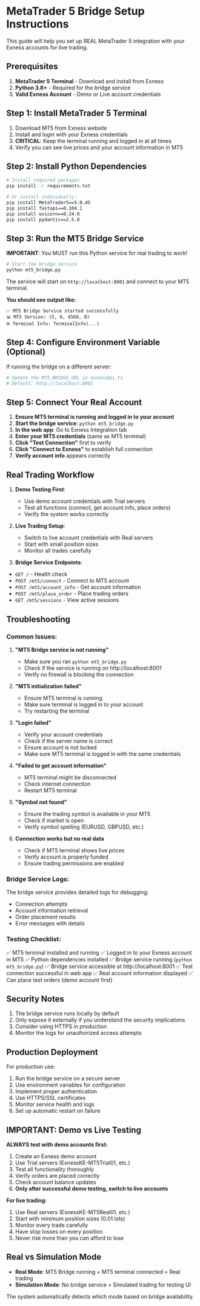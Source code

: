 # MetaTrader 5 Bridge Setup Instructions

This guide will help you set up REAL MetaTrader 5 integration with your Exness accounts for live trading.

## Prerequisites

1. **MetaTrader 5 Terminal** - Download and install from Exness
2. **Python 3.8+** - Required for the bridge service
3. **Valid Exness Account** - Demo or Live account credentials

## Step 1: Install MetaTrader 5 Terminal

1. Download MT5 from Exness website
2. Install and login with your Exness credentials
3. **CRITICAL**: Keep the terminal running and logged in at all times
4. Verify you can see live prices and your account information in MT5

## Step 2: Install Python Dependencies

```bash
# Install required packages
pip install -r requirements.txt

# Or install individually:
pip install MetaTrader5==5.0.45
pip install fastapi==0.104.1
pip install uvicorn==0.24.0
pip install pydantic==2.5.0
```

## Step 3: Run the MT5 Bridge Service

**IMPORTANT**: You MUST run this Python service for real trading to work!

```bash
# Start the bridge service
python mt5_bridge.py
```

The service will start on `http://localhost:8001` and connect to your MT5 terminal.

**You should see output like:**
```
✅ MT5 Bridge Service started successfully
📊 MT5 Version: (5, 0, 4560, 0)
🌐 Terminal Info: TerminalInfo(...)
```

## Step 4: Configure Environment Variable (Optional)

If running the bridge on a different server:

```bash
# Update the MT5_BRIDGE_URL in exnessApi.ts
# Default: http://localhost:8001
```

## Step 5: Connect Your Real Account

1. **Ensure MT5 terminal is running and logged in to your account**
2. **Start the bridge service**: `python mt5_bridge.py`
3. **In the web app**: Go to Exness Integration tab
4. **Enter your MT5 credentials** (same as MT5 terminal)
5. **Click "Test Connection"** first to verify
6. **Click "Connect to Exness"** to establish full connection
7. **Verify account info** appears correctly

## Real Trading Workflow

1. **Demo Testing First**:
   - Use demo account credentials with Trial servers
   - Test all functions (connect, get account info, place orders)
   - Verify the system works correctly

2. **Live Trading Setup**:
   - Switch to live account credentials with Real servers
   - Start with small position sizes
   - Monitor all trades carefully

3. **Bridge Service Endpoints**:

- `GET /` - Health check
- `POST /mt5/connect` - Connect to MT5 account
- `POST /mt5/account_info` - Get account information
- `POST /mt5/place_order` - Place trading orders
- `GET /mt5/sessions` - View active sessions

## Troubleshooting

### Common Issues:

1. **"MT5 Bridge service is not running"**
   - Make sure you ran `python mt5_bridge.py`
   - Check if the service is running on http://localhost:8001
   - Verify no firewall is blocking the connection

2. **"MT5 initialization failed"**
   - Ensure MT5 terminal is running
   - Make sure terminal is logged in to your account
   - Try restarting the terminal

3. **"Login failed"**
   - Verify your account credentials
   - Check if the server name is correct
   - Ensure account is not locked
   - Make sure MT5 terminal is logged in with the same credentials

4. **"Failed to get account information"**
   - MT5 terminal might be disconnected
   - Check internet connection
   - Restart MT5 terminal

5. **"Symbol not found"**
   - Ensure the trading symbol is available in your MT5
   - Check if market is open
   - Verify symbol spelling (EURUSD, GBPUSD, etc.)

6. **Connection works but no real data**
   - Check if MT5 terminal shows live prices
   - Verify account is properly funded
   - Ensure trading permissions are enabled

### Bridge Service Logs:

The bridge service provides detailed logs for debugging:
- Connection attempts
- Account information retrieval
- Order placement results
- Error messages with details

### Testing Checklist:

✅ MT5 terminal installed and running
✅ Logged in to your Exness account in MT5
✅ Python dependencies installed
✅ Bridge service running (`python mt5_bridge.py`)
✅ Bridge service accessible at http://localhost:8001
✅ Test connection successful in web app
✅ Real account information displayed
✅ Can place test orders (demo account first)

## Security Notes

1. The bridge service runs locally by default
2. Only expose it externally if you understand the security implications
3. Consider using HTTPS in production
4. Monitor the logs for unauthorized access attempts

## Production Deployment

For production use:

1. Run the bridge service on a secure server
2. Use environment variables for configuration
3. Implement proper authentication
4. Use HTTPS/SSL certificates
5. Monitor service health and logs
6. Set up automatic restart on failure

## IMPORTANT: Demo vs Live Testing

**ALWAYS test with demo accounts first:**
1. Create an Exness demo account
2. Use Trial servers (ExnessKE-MT5Trial01, etc.)
3. Test all functionality thoroughly
4. Verify orders are placed correctly
5. Check account balance updates
6. **Only after successful demo testing, switch to live accounts**

**For live trading:**
1. Use Real servers (ExnessKE-MT5Real01, etc.)
2. Start with minimum position sizes (0.01 lots)
3. Monitor every trade carefully
4. Have stop losses on every position
5. Never risk more than you can afford to lose

## Real vs Simulation Mode

- **Real Mode**: MT5 Bridge running + MT5 terminal connected = Real trading
- **Simulation Mode**: No bridge service = Simulated trading for testing UI

The system automatically detects which mode based on bridge availability.